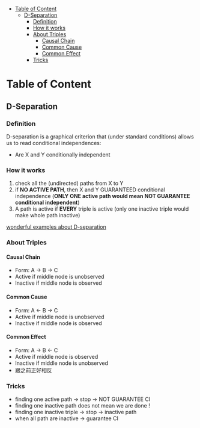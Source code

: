 - [Table of Content](#table-of-content)
  - [D-Separation](#d-separation)
    - [Definition](#definition)
    - [How it works](#how-it-works)
    - [About Triples](#about-triples)
      - [Causal Chain](#causal-chain)
      - [Common Cause](#common-cause)
      - [Common Effect](#common-effect)
    - [Tricks](#tricks)

# Table of Content
## D-Separation
### Definition
D-separation is a graphical criterion that (under
standard conditions) allows us to read conditional independences:

- Are X and Y conditionally independent

### How it works
1. check all the (undirected) paths from X to Y
2. if **NO ACTIVE PATH**, then X and Y GUARANTEED conditional independence (**ONLY ONE active path would mean NOT GUARANTEE conditional independent**)
3. A path is active if **EVERY** triple is active (only one inactive triple would make whole path inactive)

[wonderful examples about D-separation](https://www.youtube.com/watch?v=_R_RYn5KelA)


### About Triples
#### Causal Chain
- Form: A -> B -> C
- Active if middle node is unobserved
- Inactive if middle node is observed

#### Common Cause
- Form: A <- B -> C
- Active if middle node is unobserved
- Inactive if middle node is observed

#### Common Effect
- Form: A -> B <- C
- Active if middle node is observed
- Inactive if middle node is unobserved
- 跟之前正好相反


### Tricks
- finding one active path -> stop -> NOT GUARANTEE CI
- finding one inactive path does not mean we are done !
- finding one inactive triple -> stop -> inactive path
- when all path are inactive -> guarantee CI
